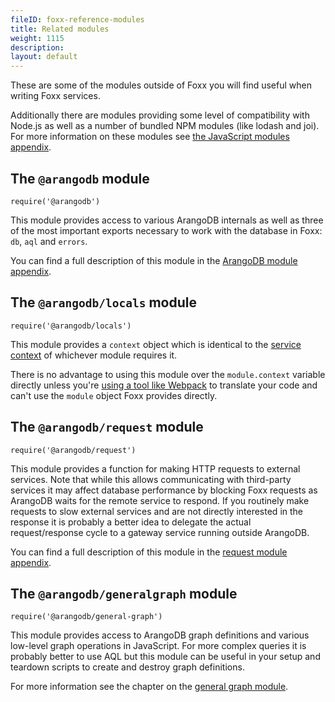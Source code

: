 ```yaml
---
fileID: foxx-reference-modules
title: Related modules
weight: 1115
description: 
layout: default
---
```

These are some of the modules outside of Foxx you will find useful when
writing Foxx services.

Additionally there are modules providing some level of compatibility with
Node.js as well as a number of bundled NPM modules (like lodash and joi).
For more information on these modules see
[the JavaScript modules appendix](../../../appendix/javascript-modules/).

## The `@arangodb` module

`require('@arangodb')`

This module provides access to various ArangoDB internals as well as three of
the most important exports necessary to work with the database in Foxx:
`db`, `aql` and `errors`.

You can find a full description of this module in the
[ArangoDB module appendix](../../../appendix/javascript-modules/appendix-java-script-modules-arango-db).

## The `@arangodb/locals` module

`require('@arangodb/locals')`

This module provides a `context` object which is identical to the
[service context](../foxx-reference-context) of whichever module requires it.

There is no advantage to using this module over the `module.context` variable
directly unless you're [using a tool like Webpack](../../guides/foxx-guides-webpack)
to translate your code and can't use the `module` object Foxx provides directly.

## The `@arangodb/request` module

`require('@arangodb/request')`

This module provides a function for making HTTP requests to external services.
Note that while this allows communicating with third-party services it may
affect database performance by blocking Foxx requests as ArangoDB waits for
the remote service to respond. If you routinely make requests to slow external
services and are not directly interested in the response it is probably a
better idea to delegate the actual request/response cycle to a gateway service
running outside ArangoDB.

You can find a full description of this module in the
[request module appendix](../../../appendix/javascript-modules/appendix-java-script-modules-request).

## The `@arangodb/generalgraph` module

`require('@arangodb/general-graph')`

This module provides access to ArangoDB graph definitions and various low-level
graph operations in JavaScript. For more complex queries it is probably better
to use AQL but this module can be useful in your setup and teardown scripts to
create and destroy graph definitions.

For more information see the chapter on the
[general graph module](../../../graphs/general-graphs/).
